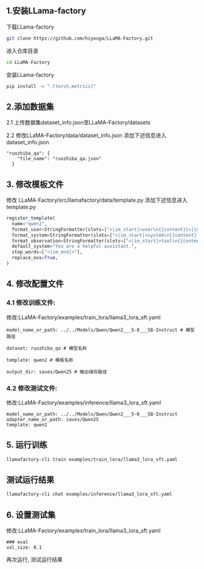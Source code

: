 ## 1.安装LLama-factory

下载LLama-factory

```bash
git clone https://github.com/hiyouga/LLaMA-Factory.git
```

进入仓库目录

```bash
cd LLaMA-Factory
```

安装LLama-factory

```bash
pip install -e ".[torch,metrics]"
```

## 2.添加数据集

2.1 上传数据集dataset_info.json至LLaMA-Factory/datasets

2.2 修改LLaMA-Factory/data/dataset_info.json
添加下述信息进入dataset_info.json
```
"ruozhiba_qa": {
    "file_name": "ruozhiba_qa.json"
  }
```

## 3. 修改模板文件

修改 LLaMA-Factory/src/llamafactory/data/template.py
添加下述信息进入template.py
```python
register_template(
  name="qwen2",
  format_user=StringFormatter(slots=["<|im_start|>user\n{{content}}<|im_end|>\n<|im_start|>assistant\n"]),
  format_system=StringFormatter(slots=["<|im_start|>system\n{{content}}<|im_end|>\n"]),
  format_observation=StringFormatter(slots=["<|im_start|>tool\n{{content}}<|im_end|>\n<|im_start|>assistant\n"]),
  default_system="You are a helpful assistant.",
  stop_words=["<|im_end|>"],
  replace_eos=True,
)
```

## 4. 修改配置文件

### 4.1 修改训练文件:
修改:LLaMA-Factory/examples/train_lora/llama3_lora_sft.yaml

```
model_name_or_path: ../../Models/Qwen/Qwen2___5-0___5B-Instruct # 模型路径

dataset: ruozhiba_qa # 模型名称

template: qwen2 # 模板名称

output_dir: saves/Qwen25 # 输出储存路径
```

### 4.2 修改测试文件:
修改:LLaMA-Factory/examples/inference/llama3_lora_sft.yaml
```
model_name_or_path: ../../Models/Qwen/Qwen2___5-0___5B-Instruct
adapter_name_or_path: saves/Qwen25
template: qwen2
```

## 5. 运行训练

```bash
llamafactory-cli train examples/train_lora/llama3_lora_sft.yaml
```

## 测试运行结果

```bash
llamafactory-cli chat examples/inference/llama3_lora_sft.yaml
```

## 6. 设置测试集

修改:LLaMA-Factory/examples/train_lora/llama3_lora_sft.yaml

```
### eval
val_size: 0.1
```

再次运行, 测试运行结果